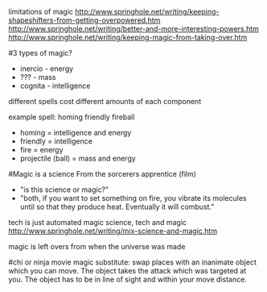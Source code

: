 limitations of magic
http://www.springhole.net/writing/keeping-shapeshifters-from-getting-overpowered.htm
http://www.springhole.net/writing/better-and-more-interesting-powers.htm
http://www.springhole.net/writing/keeping-magic-from-taking-over.htm

#3 types of magic?
* inercio - energy
* ??? - mass
* cognita - intelligence

different spells cost different amounts of each component

example spell: homing friendly fireball
* homing = intelligence and energy
* friendly = intelligence
* fire = energy
* projectile (ball) = mass and energy


#Magic is a science
From the sorcerers apprentice (film)
* "is this science or magic?"
* "both, if you want to set something on fire, you vibrate its molecules until so that they produce heat. Eventually it will combust."

tech is just automated magic
science, tech and magic http://www.springhole.net/writing/mix-science-and-magic.htm

magic is left overs from when the universe was made

#chi or ninja movie magic
substitute: swap places with an inanimate object which you can move. The object takes the attack which was targeted at you. The object has to be in line of sight and within your move distance.